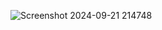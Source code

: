 ![Screenshot 2024-09-21 214748](https://github.com/user-attachments/assets/a7bd4b74-b31f-4425-a546-10cca53af92e)
